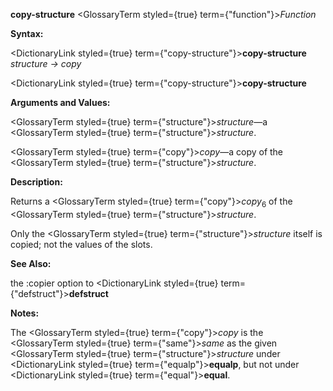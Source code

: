 **copy-structure** <GlossaryTerm styled={true} term={"function"}><i>Function</i></GlossaryTerm> 



**Syntax:** 



<DictionaryLink styled={true} term={"copy-structure"}><b>copy-structure</b></DictionaryLink> *structure → copy* 







 



 



<DictionaryLink styled={true} term={"copy-structure"}><b>copy-structure</b></DictionaryLink> 



**Arguments and Values:** 



<GlossaryTerm styled={true} term={"structure"}><i>structure</i></GlossaryTerm>—a <GlossaryTerm styled={true} term={"structure"}><i>structure</i></GlossaryTerm>. 



<GlossaryTerm styled={true} term={"copy"}><i>copy</i></GlossaryTerm>—a copy of the <GlossaryTerm styled={true} term={"structure"}><i>structure</i></GlossaryTerm>. 



**Description:** 



Returns a <GlossaryTerm styled={true} term={"copy"}><i>copy</i></GlossaryTerm><sub>6</sub> of the <GlossaryTerm styled={true} term={"structure"}><i>structure</i></GlossaryTerm>. 



Only the <GlossaryTerm styled={true} term={"structure"}><i>structure</i></GlossaryTerm> itself is copied; not the values of the slots. 



**See Also:** 



the :copier option to <DictionaryLink styled={true} term={"defstruct"}><b>defstruct</b></DictionaryLink> 



**Notes:** 



The <GlossaryTerm styled={true} term={"copy"}><i>copy</i></GlossaryTerm> is the <GlossaryTerm styled={true} term={"same"}><i>same</i></GlossaryTerm> as the given <GlossaryTerm styled={true} term={"structure"}><i>structure</i></GlossaryTerm> under <DictionaryLink styled={true} term={"equalp"}><b>equalp</b></DictionaryLink>, but not under <DictionaryLink styled={true} term={"equal"}><b>equal</b></DictionaryLink>. 

